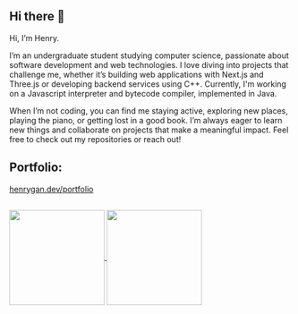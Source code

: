 ## Hi there 👋
Hi, I’m Henry.

I’m an undergraduate student studying computer science, passionate about software development and web technologies. I love diving into projects that challenge me, whether it’s building web applications with Next.js and Three.js or developing backend services using C++. Currently, I'm working on a Javascript interpreter and bytecode compiler, implemented in Java.

When I’m not coding, you can find me staying active, exploring new places, playing the piano, or getting lost in a good book. I’m always eager to learn new things and collaborate on projects that make a meaningful impact. Feel free to check out my repositories or reach out!

## Portfolio:
 [henrygan.dev/portfolio](https://henrygan.dev/portfolio/)

## 

<a href="https://github.com/anuraghazra/github-readme-stats">
  <img height=170 align="center" src="https://streak-stats.demolab.com?user=gan-h&hide_border=true&border_radius=5&card_height=180&card_width=300&hide_longest_streak=true" />
</a>
<a href="https://github.com/anuraghazra/convoychat">
  <img height=170 align="center" src="https://github-readme-stats.vercel.app/api/top-langs?username=gan-h&layout=compact&langs_count=8&card_width=320" />
</a>

